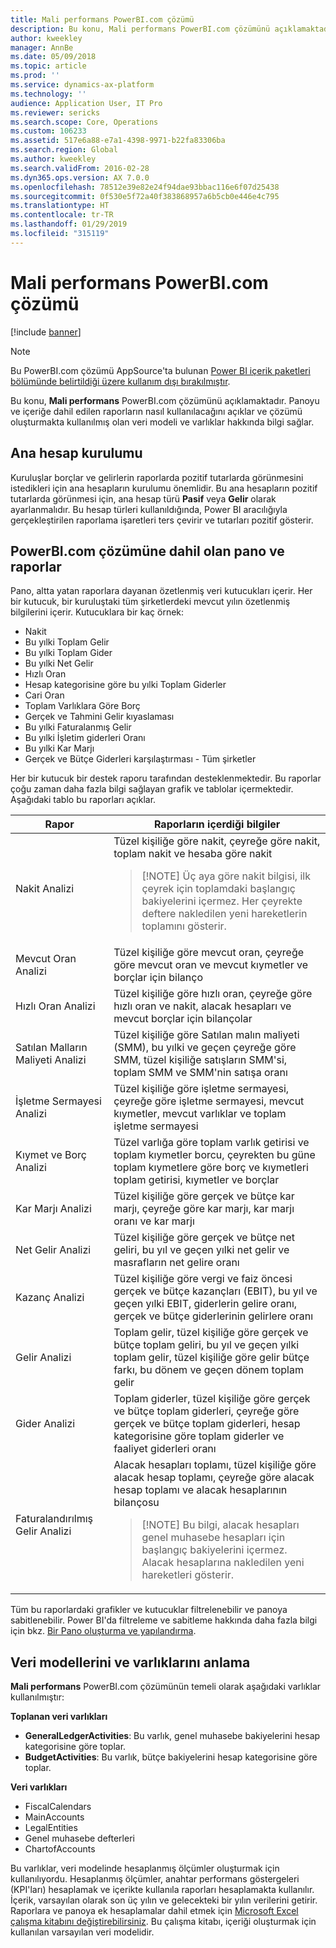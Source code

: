 ```yaml
---
title: Mali performans PowerBI.com çözümü
description: Bu konu, Mali performans PowerBI.com çözümünü açıklamaktadır.
author: kweekley
manager: AnnBe
ms.date: 05/09/2018
ms.topic: article
ms.prod: ''
ms.service: dynamics-ax-platform
ms.technology: ''
audience: Application User, IT Pro
ms.reviewer: sericks
ms.search.scope: Core, Operations
ms.custom: 106233
ms.assetid: 517e6a88-e7a1-4398-9971-b22fa83306ba
ms.search.region: Global
ms.author: kweekley
ms.search.validFrom: 2016-02-28
ms.dyn365.ops.version: AX 7.0.0
ms.openlocfilehash: 78512e39e82e24f94dae93bbac116e6f07d25438
ms.sourcegitcommit: 0f530e5f72a40f383868957a6b5cb0e446e4c795
ms.translationtype: HT
ms.contentlocale: tr-TR
ms.lasthandoff: 01/29/2019
ms.locfileid: "315119"
---
```

# <a name="financial-performance-powerbicom-solution"></a>Mali performans PowerBI.com çözümü

[!include [banner](../includes/banner.md)]

> [!NOTE]
> Bu PowerBI.com çözümü AppSource'ta bulunan [Power BI içerik paketleri bölümünde belirtildiği üzere kullanım dışı bırakılmıştır](../migration-upgrade/deprecated-features.md#power-bi-content-packs-available-on-appsource).

Bu konu, **Mali performans** PowerBI.com çözümünü açıklamaktadır. Panoyu ve içeriğe dahil edilen raporların nasıl kullanılacağını açıklar ve çözümü oluşturmakta kullanılmış olan veri modeli ve varlıklar hakkında bilgi sağlar.

## <a name="main-account-setup"></a>Ana hesap kurulumu
Kuruluşlar borçlar ve gelirlerin raporlarda pozitif tutarlarda görünmesini istedikleri için ana hesapların kurulumu önemlidir. Bu ana hesapların pozitif tutarlarda görünmesi için, ana hesap türü **Pasif** veya **Gelir** olarak ayarlanmalıdır. Bu hesap türleri kullanıldığında, Power BI aracılığıyla gerçekleştirilen raporlama işaretleri ters çevirir ve tutarları pozitif gösterir.

## <a name="dashboard-and-reports-that-are-included-in-the-powerbicom-solution"></a>PowerBI.com çözümüne dahil olan pano ve raporlar
Pano, altta yatan raporlara dayanan özetlenmiş veri kutucukları içerir. Her bir kutucuk, bir kuruluştaki tüm şirketlerdeki mevcut yılın özetlenmiş bilgilerini içerir. Kutucuklara bir kaç örnek:

- Nakit
- Bu yılki Toplam Gelir
- Bu yılki Toplam Gider
- Bu yılki Net Gelir
- Hızlı Oran
- Hesap kategorisine göre bu yılki Toplam Giderler
- Cari Oran
- Toplam Varlıklara Göre Borç
- Gerçek ve Tahmini Gelir kıyaslaması
- Bu yılki Faturalanmış Gelir
- Bu yılki İşletim giderleri Oranı
- Bu yılki Kar Marjı
- Gerçek ve Bütçe Giderleri karşılaştırması - Tüm şirketler

Her bir kutucuk bir destek raporu tarafından desteklenmektedir. Bu raporlar çoğu zaman daha fazla bilgi sağlayan grafik ve tablolar içermektedir. Aşağıdaki tablo bu raporları açıklar.

| Rapor                      | Raporların içerdiği bilgiler |
|-----------------------------|--------------------------------------|
| Nakit Analizi               | Tüzel kişiliğe göre nakit, çeyreğe göre nakit, toplam nakit ve hesaba göre nakit<blockquote>[!NOTE] Üç aya göre nakit bilgisi, ilk çeyrek için toplamdaki başlangıç bakiyelerini içermez. Her çeyrekte deftere nakledilen yeni hareketlerin toplamını gösterir.</blockquote> |
| Mevcut Oran Analizi      | Tüzel kişiliğe göre mevcut oran, çeyreğe göre mevcut oran ve mevcut kıymetler ve borçlar için bilanço |
| Hızlı Oran Analizi        | Tüzel kişiliğe göre hızlı oran, çeyreğe göre hızlı oran ve nakit, alacak hesapları ve mevcut borçlar için bilançolar |
| Satılan Malların Maliyeti Analizi | Tüzel kişiliğe göre Satılan malın maliyeti (SMM), bu yılki ve geçen çeyreğe göre SMM, tüzel kişiliğe satışların SMM'si, toplam SMM ve SMM'nin satışa oranı |
| İşletme Sermayesi Analizi    | Tüzel kişiliğe göre işletme sermayesi, çeyreğe göre işletme sermayesi, mevcut kıymetler, mevcut varlıklar ve toplam işletme sermayesi |
| Kıymet ve Borç Analizi     | Tüzel varlığa göre toplam varlık getirisi ve toplam kıymetler borcu, çeyrekten bu güne toplam kıymetlere göre borç ve kıymetleri toplam getirisi, kıymetler ve borçlar |
| Kar Marjı Analizi      | Tüzel kişiliğe göre gerçek ve bütçe kar marjı, çeyreğe göre kar marjı, kar marjı oranı ve kar marjı |
| Net Gelir Analizi         | Tüzel kişiliğe göre gerçek ve bütçe net geliri, bu yıl ve geçen yılki net gelir ve masrafların net gelire oranı |
| Kazanç Analizi           | Tüzel kişiliğe göre vergi ve faiz öncesi gerçek ve bütçe kazançları (EBIT), bu yıl ve geçen yılki EBIT, giderlerin gelire oranı, gerçek ve bütçe giderlerinin gelirlere oranı |
| Gelir Analizi            | Toplam gelir, tüzel kişiliğe göre gerçek ve bütçe toplam geliri, bu yıl ve geçen yılki toplam gelir, tüzel kişiliğe göre gelir bütçe farkı, bu dönem ve geçen dönem toplam gelir |
| Gider Analizi            | Toplam giderler, tüzel kişiliğe göre gerçek ve bütçe toplam giderleri, çeyreğe göre gerçek ve bütçe toplam giderleri, hesap kategorisine göre toplam giderler ve faaliyet giderleri oranı |
| Faturalandırılmış Gelir Analizi     | Alacak hesapları toplamı, tüzel kişiliğe göre alacak hesap toplamı, çeyreğe göre alacak hesap toplamı ve alacak hesaplarının bilançosu<blockquote>[!NOTE] Bu bilgi, alacak hesapları genel muhasebe hesapları için başlangıç bakiyelerini içermez. Alacak hesaplarına nakledilen yeni hareketleri gösterir.</blockquote> |

Tüm bu raporlardaki grafikler ve kutucuklar filtrelenebilir ve panoya sabitlenebilir. Power BI'da filtreleme ve sabitleme hakkında daha fazla bilgi için bkz. [Bir Pano oluşturma ve yapılandırma](https://powerbi.microsoft.com/en-us/guided-learning/powerbi-learning-4-2-create-configure-dashboards).

## <a name="understanding-the-data-model-and-entities"></a>Veri modellerini ve varlıklarını anlama
**Mali performans** PowerBI.com çözümünün temeli olarak aşağıdaki varlıklar kullanılmıştır:

**Toplanan veri varlıkları**

- **GeneralLedgerActivities**: Bu varlık, genel muhasebe bakiyelerini hesap kategorisine göre toplar.
- **BudgetActivities**: Bu varlık, bütçe bakiyelerini hesap kategorisine göre toplar.

**Veri varlıkları**

- FiscalCalendars
- MainAccounts
- LegalEntities
- Genel muhasebe defterleri
- ChartofAccounts

Bu varlıklar, veri modelinde hesaplanmış ölçümler oluşturmak için kullanılıyordu. Hesaplanmış ölçümler, anahtar performans göstergeleri (KPI'ları) hesaplamak ve içerikte kullanıla raporları hesaplamakta kullanılır. İçerik, varsayılan olarak son üç yılın ve gelecekteki bir yılın verilerini getirir. Raporlara ve panoya ek hesaplamalar dahil etmek için [Microsoft Excel çalışma kitabını değiştirebilirsiniz](https://mbs.microsoft.com/customersource/global/AX/downloads/reports/msdaxfinpercontentpowerbi). Bu çalışma kitabı, içeriği oluşturmak için kullanılan varsayılan veri modelidir.
